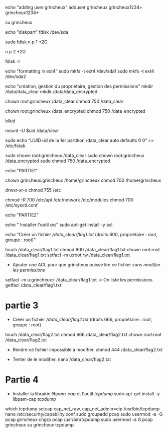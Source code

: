 
echo "adding user grincheux"
adduser grincheux 
grincheux1234+
grincheux1234+


su grincheux

echo "diskpart"
fdisk /dev/sda

sudo fdisk
n
p
1
+2G

n
p
2
+2G


fdisk -l 

echo "formatting in ext4"
sudo mkfs -t ext4 /dev/sda1
sudo mkfs -t ext4 /dev/sda2


echo "création, gestion du propriétaire, gestion des permissions"
mkdir /data/data_clear
mkdir /data/data_encrypted

chown root:grincheux /data_clear
chmod 750 /data_clear

chown root:grincheux /data_encrypted
chmod 750 /data_encrypted



blkid



mount -U $uid /data/clear

sudo echo “UUID=id de la 1er partition /data_clear auto defaults 0 0” >> /etc/fstab



sudo chown root:grincheux /data_clear
sudo chown root:grincheux /data_encrypted
sudo chmod 750 /data_encrypted




echo "PARTIE1"

chown grincheux:grincheux /home/grincheux 
chmod 700 /home/grincheux

drwxr-xr-x 
chmod 755 /etc



chmod -R 700 /etc/apt /etc/network /etc/modules 
chmod 700 /etc/sysctl.conf 


echo "PARTIE2"



echo " Installer l'outil *acl*"
sudo apt-get install -y acl 




echo "Créer un fichier */data_clear/flag1.txt* (droits 600, propriétaire : root, groupe : root)"

touch /data_clear/flag1.txt
chmod 600 /data_clear/flag1.txt
chown root:root /data_clear/flag1.txt
setfacl -m u:root:rw /data_clear/flag1.txt

- Ajouter une ACL pour que grincheux puisse lire ce fichier *sans modifier les permissions*

setfacl -m u:grincheux:r /data_clear/flag1.txt
-> On liste les permissions 
getfacl  /data_clear/flag1.txt


# partie 3
- Créer un fichier */data_clear/flag2.txt* (droits 666, propriétaire : root, groupe : root)


touch /data_clear/flag2.txt
chmod 666 /data_clear/flag2.txt
chown root:root /data_clear/flag2.txt



- Rendre ce fichier impossible à modifier.
chmod 444 /data_clear/flag2.txt



- Tenter de le modifier.
nano /data_clear/flag2.txt


# Partie 4
- Installer la librairie *libpam-cap* et l'outil *tcpdump*
sudo apt-get install -y libpam-cap tcpdump


which tcpdump
setcap cap_net_raw, cap_net_admin=eip /usr/bin/tcpdump
nano /etc/security/capability.conf
sudo groupadd pcap
sudo usermod -a -G pcap grincheux
chgrp pcap /usr/bin/tcpdump
sudo usermod -a G pcap grincheux
su grincheux
tcpdump


